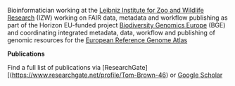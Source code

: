 Bioinformatician working at the [Leibniz Institute for Zoo and Wildlife Research](https://www.izw-berlin.de/en/) (IZW) working on FAIR data, metadata and workflow publishing as part of the Horizon EU-funded project [Biodiversity Genomics Europe](https://biodiversitygenomics.eu/) (BGE) and coordinating integrated metadata, data, workflow and publishing of genomic resources for the [European Reference Genome Atlas](https://www.erga-biodiversity.eu/)

**Publications**

Find a full list of publications via [ResearchGate][(https://www.researchgate.net/profile/Tom-Brown-46) or [Google Scholar](https://scholar.google.com/citations?user=DYI9mmAAAAAJ&hl=en)
